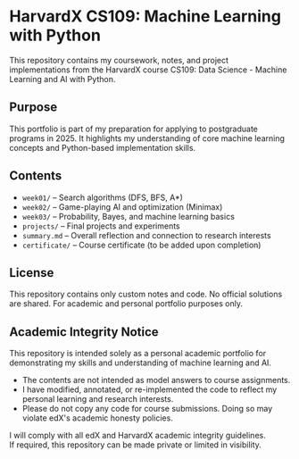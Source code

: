 # HarvardX CS109: Machine Learning with Python

This repository contains my coursework, notes, and project implementations from the HarvardX course CS109: Data Science - Machine Learning and AI with Python.

## Purpose

This portfolio is part of my preparation for applying to postgraduate programs in 2025. It highlights my understanding of core machine learning concepts and Python-based implementation skills.

## Contents

- `week01/` – Search algorithms (DFS, BFS, A*)
- `week02/` – Game-playing AI and optimization (Minimax)
- `week03/` – Probability, Bayes, and machine learning basics
- `projects/` – Final projects and experiments
- `summary.md` – Overall reflection and connection to research interests
- `certificate/` – Course certificate (to be added upon completion)

## License

This repository contains only custom notes and code. No official solutions are shared. For academic and personal portfolio purposes only.

## Academic Integrity Notice

This repository is intended solely as a personal academic portfolio for demonstrating my skills and understanding of machine learning and AI.

- The contents are not intended as model answers to course assignments.
- I have modified, annotated, or re-implemented the code to reflect my personal learning and research interests.
- Please do not copy any code for course submissions. Doing so may violate edX's academic honesty policies.

I will comply with all edX and HarvardX academic integrity guidelines.  
If required, this repository can be made private or limited in visibility.